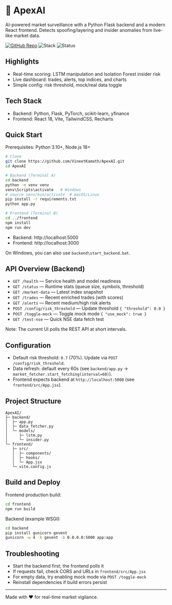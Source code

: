 # 🚀 ApexAI

AI-powered market surveillance with a Python Flask backend and a modern React frontend. Detects spoofing/layering and insider anomalies from live-like market data.

<p align="left">
  <a href="https://github.com/VineetKamath/ApexAI"><img alt="GitHub Repo" src="https://img.shields.io/badge/repo-VineetKamath%2FApexAI-0A2A66?logo=github" /></a>
  <img alt="Stack" src="https://img.shields.io/badge/stack-Python%2FFlask%20%7C%20PyTorch%20%7C%20React%2FTailwind-16A34A" />
  <img alt="Status" src="https://img.shields.io/badge/status-active-2563EB" />
</p>

## Highlights

- Real-time scoring: LSTM manipulation and Isolation Forest insider risk
- Live dashboard: trades, alerts, top indices, and charts
- Simple config: risk threshold, mock/real data toggle

## Tech Stack

- Backend: Python, Flask, PyTorch, scikit-learn, yfinance
- Frontend: React 18, Vite, TailwindCSS, Recharts

## Quick Start

Prerequisites: Python 3.10+, Node.js 18+

```bash
# Clone
git clone https://github.com/VineetKamath/ApexAI.git
cd ApexAI

# Backend (Terminal A)
cd backend
python -m venv venv
venv\Scripts\activate   # Windows
# source venv/bin/activate  # macOS/Linux
pip install -r requirements.txt
python app.py

# Frontend (Terminal B)
cd ../frontend
npm install
npm run dev
```

- Backend: http://localhost:5000
- Frontend: http://localhost:3000

On Windows, you can also use `backend\start_backend.bat`.

## API Overview (Backend)

- `GET /health` — Service health and model readiness
- `GET /status` — Runtime stats (queue size, symbols, threshold)
- `GET /market-data` — Latest index snapshot
- `GET /trades` — Recent enriched trades (with scores)
- `GET /alerts` — Recent medium/high risk alerts
- `POST /config/risk_threshold` — Update threshold `{ "threshold": 0.8 }`
- `POST /toggle-mock` — Toggle mock mode `{ "use_mock": true }`
- `GET /test-nse` — Quick NSE data fetch test

Note: The current UI polls the REST API at short intervals.

## Configuration

- Default risk threshold: `0.7` (70%). Update via `POST /config/risk_threshold`.
- Data refresh: default every 60s (see `backend/app.py` → `market_fetcher.start_fetching(interval=60)`).
- Frontend expects backend at `http://localhost:5000` (see `frontend/src/App.jsx`).

## Project Structure

```
ApexAI/
├─ backend/
│  ├─ app.py
│  ├─ data_fetcher.py
│  └─ models/
│     ├─ lstm.py
│     └─ insider.py
└─ frontend/
   ├─ src/
   │  ├─ components/
   │  ├─ hooks/
   │  └─ App.jsx
   └─ vite.config.js
```

## Build and Deploy

Frontend production build:
```bash
cd frontend
npm run build
```

Backend (example WSGI):
```bash
cd backend
pip install gunicorn gevent
gunicorn -w 4 -k gevent -b 0.0.0.0:5000 app:app
```

## Troubleshooting

- Start the backend first; the frontend polls it
- If requests fail, check CORS and URLs in `frontend/src/App.jsx`
- For empty data, try enabling mock mode via `POST /toggle-mock`
- Reinstall dependencies if build errors persist

---

Made with ❤️ for real-time market vigilance.
